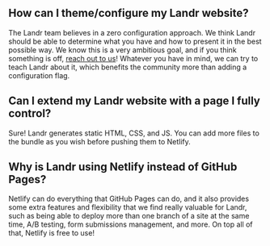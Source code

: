 How can I theme/configure my Landr website?
-------------------------------------------

The Landr team believes in a zero configuration approach. We think Landr should
be able to determine what you have and how to present it in the best possible
way. We know this is a very ambitious goal, and if you think something is off,
[reach out to us](https://github.com/balena-io/landr/issues/new)! Whatever you
have in mind, we can try to teach Landr about it, which benefits the community
more than adding a configuration flag.

Can I extend my Landr website with a page I fully control?
----------------------------------------------------------

Sure! Landr generates static HTML, CSS, and JS. You can add more files to the
bundle as you wish before pushing them to Netlify.

Why is Landr using Netlify instead of GitHub Pages?
---------------------------------------------------

Netlify can do everything that GitHub Pages can do, and it also provides some
extra features and flexibility that we find really valuable for Landr, such as
being able to deploy more than one branch of a site at the same time, A/B
testing, form submissions management, and more. On top all of that, Netlify is free to use!